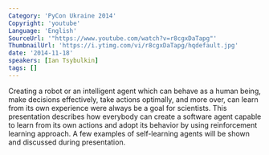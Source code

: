 ```yaml
---
Category: 'PyCon Ukraine 2014'
Copyright: 'youtube'
Language: 'English'
SourceUrl: '"https://www.youtube.com/watch?v=r8cgxDaTapg"'
ThumbnailUrl: 'https://i.ytimg.com/vi/r8cgxDaTapg/hqdefault.jpg'
date: '2014-11-18'
speakers: [Ian Tsybulkin]
tags: []
---
```

Creating a robot or an intelligent agent which can behave as a human being, make decisions effectively, take actions optimally, and more over, can learn from its own experience were always be a goal for scientists. This presentation describes how everybody can create a software agent capable to learn from its own actions and adopt its behavior by using reinforcement learning approach. A few examples of self-learning agents will be shown and discussed during presentation.